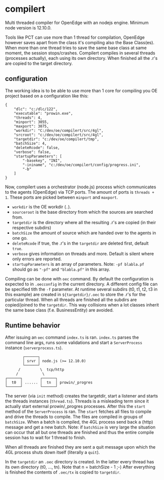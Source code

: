 # compilert
Multi threaded compiler for OpenEdge with an nodejs engine. Minimum node version is 12.10.0.

Tools like PCT can use more than 1 thread for compilation, OpenEdge however saves apart from the class it's compiling also the Base Class(es). When more than one thread tries to save the same base class at same moment, the session stops/crashes. Compilert compiles in several threads (processes actually), each using its own directory. When finished all the .r's are copied to the target directory.

## configuration
The working idea is to be able to use more than 1 core for compiling you OE project based on a configuration like this:
```
{
    "dlc": "c:/dlc/122",
    "executable": "prowin.exe",
    "threads": 4,
    "minport": 3055,
    "maxport": 3075,
    "workdir": "C:/dev/oe/compilert/src/4gl",
    "srcroot": "c:/dev/oe/compilert/src/4gl",
    "targetdir": "c:/dev/oe/compilert/tmp",
    "batchSize": 4,
    "deleteRcode": false,
    "verbose": false,
    "startupParameters": [
        "-basekey", "INI",
        "-ininame", "c:/dev/oe/compilert/config/progress.ini",
        "-b"
    ]
}
```

Now, compilert uses a orchestrator (node.js) process which communicates to the agents (OpenEdge) via TCP ports. The amount of ports is `threads + 1`. These ports are picked between `minport` and `maxport`. 
- `workdir` is the OE workdir (`.`).
- `sourceroot` is the base directory from which the sources are searched from.
- `targetdir` is the directory where all the resulting .r's are copied (in their respective subdirs)
- `batchSize` the amount of source which are handed over to the agents in one go.
- `deleteRcode` if true, the .r's in the `targetdir` are deleted first, default `true`.
- `verbose` gives information on threads and more. Default is silent where only errors are reported.
- `startupParameters` is an array of parameters. Note: `-pf blabla.pf` should go as `"-pf"` and `"blabla.pf"` in this array.  
  
Compiling can be done with `oec` command. By default the configuration is expected to in `.oecconfig` in the current directory. A different config file can be specified tith the `-f` parameter. At runtime several subdirs (t0, t1, t2, t3 in this example) are created in `${targetdir}/.oec` to store the .r's for the particular thread. When all threads are finished all the subdirs are copied/joined to the `targetdir`. This way collisions when a lot classes inherit the same base class (f.e. BusinessEntity) are avoided.

## Runtime behavior
After issuing an `oec` command `index.ts` is ran. `index.ts` parses the command line args, runs some validations and start a `ServerProcess` instance (`serverprocess.ts`). 
```
        ┌──────┐
        │ srvr │ node.js (>= 12.10.0)
        └──────┘
      /         \  tcp/http
     /           \
┌──────┐        ┌──────┐
│  t0  │ ...... │  tn  │ prowin/_progres
└──────┘        └──────┘
```
The server (via `init` method)  creates the targetdir, start a listener and starts the threads instances (`thread.ts`). Threads is a misleading term since it actually start external prowin/_progres processes. After this the `start` method of the `ServerProcess` is ran. The `start` fetches all files to compile and drive the threads to compile. The files are compiled in groups of `batchSize`. When a batch is compiled, the 4GL process send back a (http) message and get a new batch. Note: if `batchSize` is very large the situation can occur that all but one threads are finished and thus the entire compile session has to wait for 1 thread to finish.

When all threads are finished they are sent a quit message upon which the 4GL process shuts down itself (literally a `quit`).

In the `targetdir` an `.oec` directory is created. In the latter every thread has its own directory (t0, ..., tn). Note that n = batchSize - 1 ;-)
After everything is finished the contents of `.oec/tx` is copied to `targetdir`.
